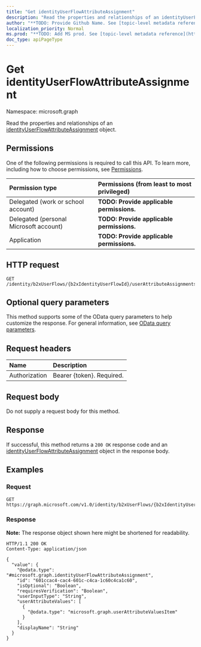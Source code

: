 ```yaml
---
title: "Get identityUserFlowAttributeAssignment"
description: "Read the properties and relationships of an identityUserFlowAttributeAssignment object."
author: "**TODO: Provide Github Name. See [topic-level metadata reference](https://msgo.azurewebsites.net/add/document/guidelines/metadata.html#topic-level-metadata)**"
localization_priority: Normal
ms.prod: "**TODO: Add MS prod. See [topic-level metadata reference](https://msgo.azurewebsites.net/add/document/guidelines/metadata.html#topic-level-metadata)**"
doc_type: apiPageType
---
```


# Get identityUserFlowAttributeAssignment
Namespace: microsoft.graph



Read the properties and relationships of an [identityUserFlowAttributeAssignment](../resources/identityuserflowattributeassignment.md) object.

## Permissions
One of the following permissions is required to call this API. To learn more, including how to choose permissions, see [Permissions](/graph/permissions-reference).

|Permission type|Permissions (from least to most privileged)|
|:---|:---|
|Delegated (work or school account)|**TODO: Provide applicable permissions.**|
|Delegated (personal Microsoft account)|**TODO: Provide applicable permissions.**|
|Application|**TODO: Provide applicable permissions.**|

## HTTP request

<!-- {
  "blockType": "ignored"
}
-->
``` http
GET /identity/b2xUserFlows/{b2xIdentityUserFlowId}/userAttributeAssignments/{identityUserFlowAttributeAssignmentId}
```

## Optional query parameters
This method supports some of the OData query parameters to help customize the response. For general information, see [OData query parameters](/graph/query-parameters).

## Request headers
|Name|Description|
|:---|:---|
|Authorization|Bearer {token}. Required.|

## Request body
Do not supply a request body for this method.

## Response

If successful, this method returns a `200 OK` response code and an [identityUserFlowAttributeAssignment](../resources/identityuserflowattributeassignment.md) object in the response body.

## Examples

### Request
<!-- {
  "blockType": "request",
  "name": "get_identityuserflowattributeassignment"
}
-->
``` http
GET https://graph.microsoft.com/v1.0/identity/b2xUserFlows/{b2xIdentityUserFlowId}/userAttributeAssignments/{identityUserFlowAttributeAssignmentId}
```


### Response
**Note:** The response object shown here might be shortened for readability.
<!-- {
  "blockType": "response",
  "truncated": true,
  "@odata.type": "microsoft.graph.identityUserFlowAttributeAssignment"
}
-->
``` http
HTTP/1.1 200 OK
Content-Type: application/json

{
  "value": {
    "@odata.type": "#microsoft.graph.identityUserFlowAttributeAssignment",
    "id": "601ccac4-cac4-601c-c4ca-1c60c4ca1c60",
    "isOptional": "Boolean",
    "requiresVerification": "Boolean",
    "userInputType": "String",
    "userAttributeValues": [
      {
        "@odata.type": "microsoft.graph.userAttributeValuesItem"
      }
    ],
    "displayName": "String"
  }
}
```


